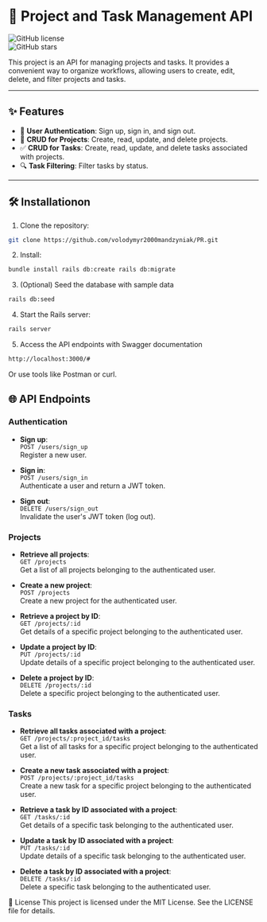 # 🚀 Project and Task Management API

![GitHub license](https://img.shields.io/badge/license-MIT-blue.svg)  
![GitHub stars](https://img.shields.io/github/stars/volodymyr2000mandzyniak/PR?style=social)

This project is an API for managing projects and tasks. It provides a convenient way to organize workflows, allowing users to create, edit, delete, and filter projects and tasks.

---

## ✨ Features

- 🔐 **User Authentication**: Sign up, sign in, and sign out.
- 📂 **CRUD for Projects**: Create, read, update, and delete projects.
- ✅ **CRUD for Tasks**: Create, read, update, and delete tasks associated with projects.
- 🔍 **Task Filtering**: Filter tasks by status.

---

## 🛠 Installationon

1. Clone the repository:
```bash
git clone https://github.com/volodymyr2000mandzyniak/PR.git
```

2. Install:
```bash
bundle install rails db:create rails db:migrate
```

3. (Optional) Seed the database with sample data
```bash
rails db:seed
```

4. Start the Rails server:
```bash
rails server
```

5. Access the API endpoints with Swagger documentation
```bash
http://localhost:3000/#
```
Or use tools like Postman or curl.



## 🌐 API Endpoints

### Authentication

- **Sign up**:  
  `POST /users/sign_up`  
  Register a new user.

- **Sign in**:  
  `POST /users/sign_in`  
  Authenticate a user and return a JWT token.

- **Sign out**:  
  `DELETE /users/sign_out`  
  Invalidate the user's JWT token (log out).

### Projects

- **Retrieve all projects**:  
  `GET /projects`  
  Get a list of all projects belonging to the authenticated user.

- **Create a new project**:  
  `POST /projects`  
  Create a new project for the authenticated user.

- **Retrieve a project by ID**:  
  `GET /projects/:id`  
  Get details of a specific project belonging to the authenticated user.

- **Update a project by ID**:  
  `PUT /projects/:id`  
  Update details of a specific project belonging to the authenticated user.

- **Delete a project by ID**:  
  `DELETE /projects/:id`  
  Delete a specific project belonging to the authenticated user.

### Tasks

- **Retrieve all tasks associated with a project**:  
  `GET /projects/:project_id/tasks`  
  Get a list of all tasks for a specific project belonging to the authenticated user.

- **Create a new task associated with a project**:  
  `POST /projects/:project_id/tasks`  
  Create a new task for a specific project belonging to the authenticated user.

- **Retrieve a task by ID associated with a project**:  
  `GET /tasks/:id`  
  Get details of a specific task belonging to the authenticated user.

- **Update a task by ID associated with a project**:  
  `PUT /tasks/:id`  
  Update details of a specific task belonging to the authenticated user.

- **Delete a task by ID associated with a project**:  
  `DELETE /tasks/:id`  
  Delete a specific task belonging to the authenticated user.

📄 License
This project is licensed under the MIT License. See the LICENSE file for details.


